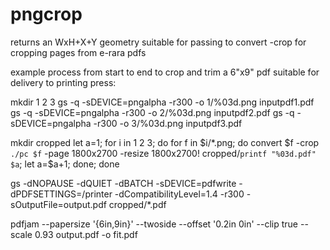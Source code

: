 # pngcrop
returns an WxH+X+Y geometry suitable for passing to convert -crop for cropping pages from e-rara pdfs

example process from start to end to crop and trim a 6"x9" pdf suitable for delivery to printing press:

mkdir 1 2 3
gs -q -sDEVICE=pngalpha -r300 -o 1/%03d.png inputpdf1.pdf
gs -q -sDEVICE=pngalpha -r300 -o 2/%03d.png inputpdf2.pdf
gs -q -sDEVICE=pngalpha -r300 -o 3/%03d.png inputpdf3.pdf

mkdir cropped
let a=1; for i in 1 2 3; do for f in $i/*.png; do convert $f -crop `./pc $f` -page 1800x2700 -resize 1800x2700\! cropped/`printf "%03d.pdf" $a`; let a=$a+1; done; done

gs -dNOPAUSE -dQUIET -dBATCH -sDEVICE=pdfwrite -dPDFSETTINGS=/printer -dCompatibilityLevel=1.4 -r300 -sOutputFile=output.pdf cropped/*.pdf

pdfjam --papersize '{6in,9in}' --twoside --offset '0.2in 0in' --clip true --scale 0.93 output.pdf -o fit.pdf
